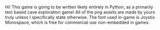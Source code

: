 Hi! This game is going to be written likely entirely in Python, as a primarily text based cave exploration game!
All of the png assets are made by yours truly unless I specifically state otherwise.
The font used in-game is Joystix Monospace, which is free for commercial use non-embedded in games.
